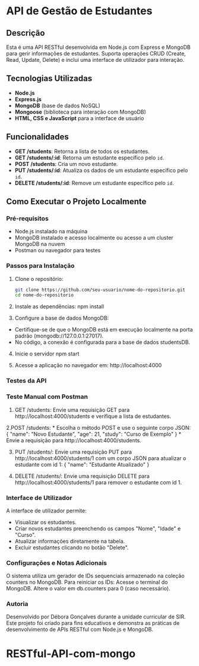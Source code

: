# API de Gestão de Estudantes

## Descrição
Esta é uma API RESTful desenvolvida em Node.js com Express e MongoDB para gerir informações de estudantes. Suporta operações CRUD (Create, Read, Update, Delete) e inclui uma interface de utilizador para interação.



## Tecnologias Utilizadas
- **Node.js**
- **Express.js**
- **MongoDB** (base de dados NoSQL)
- **Mongoose** (biblioteca para interação com MongoDB)
- **HTML, CSS e JavaScript** para a interface de usuário

## Funcionalidades
- **GET /students**: Retorna a lista de todos os estudantes.
- **GET /students/:id**: Retorna um estudante específico pelo `id`.
- **POST /students**: Cria um novo estudante.
- **PUT /students/:id**: Atualiza os dados de um estudante específico pelo `id`.
- **DELETE /students/:id**: Remove um estudante específico pelo `id`.

## Como Executar o Projeto Localmente

### Pré-requisitos
- Node.js instalado na máquina
- MongoDB instalado e acesso localmente ou acesso a um cluster MongoDB na nuvem
- Postman ou navegador para testes

### Passos para Instalação
1. Clone o repositório:
   ```bash
   git clone https://github.com/seu-usuario/nome-do-repositorio.git
   cd nome-do-repositorio

2. Instale as dependências:
    npm install

3. Configure a base de dados MongoDB:
- Certifique-se de que o MongoDB está em execução localmente na porta padrão (mongodb://127.0.0.1:27017).
- No código, a conexão é configurada para a base de dados studentsDB.

4. Inicie o servidor
    npm start

5. Acesse a aplicação no navegador em:
     http://localhost:4000
    
### Testes da API

### Teste Manual com Postman
1. GET /students: 
    Envie uma requisição GET para http://localhost:4000/students e verifique a lista de estudantes.

2.POST /students:
     * Escolha o método POST e use o seguinte corpo JSON:
        {
            "name": "Novo Estudante",
            "age": 21,
            "study": "Curso de Exemplo"
        }
    * Envie a requisição para http://localhost:4000/students.

3. PUT /students/:
    Envie uma requisição PUT para http://localhost:4000/students/1 com um corpo JSON para atualizar o estudante com id 1:
        {
            "name": "Estudante Atualizado"
        }

4. DELETE /students/:
    Envie uma requisição DELETE para http://localhost:4000/students/1 para remover o estudante com id 1.


### Interface de Utilizador
A interface de utilizador permite:
- Visualizar os estudantes.
- Criar novos estudantes preenchendo os campos "Nome", "Idade" e "Curso".
- Atualizar informações diretamente na tabela.
- Excluir estudantes clicando no botão "Delete".


### Configurações e Notas Adicionais
O sistema utiliza um gerador de IDs sequenciais armazenado na coleção counters no MongoDB.
Para reiniciar os IDs:
Acesse o terminal do MongoDB.
Altere o valor em db.counters para 0 (caso necessário).

### Autoria
Desenvolvido por Débora Gonçalves durante a unidade curricular de SIR. Este projeto foi criado para fins educativos e demonstra as práticas de desenvolvimento de APIs RESTful com Node.js e MongoDB.

# RESTful-API-com-mongo
